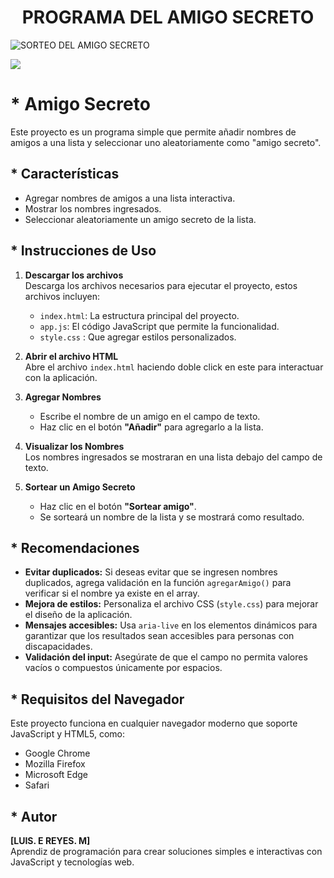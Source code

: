 <h1 align="center"> PROGRAMA DEL AMIGO SECRETO </h1>


![SORTEO DEL AMIGO SECRETO](https://github.com/user-attachments/assets/be902ef7-8199-4722-8bf8-b9ef7a05a1cc)

<p align="left">
   <img src="https://img.shields.io/badge/STATUS-EN%20DESAROLLO-green">
   </p>

# * Amigo Secreto

Este proyecto es un programa simple que permite añadir nombres de amigos a una lista y seleccionar uno aleatoriamente como "amigo secreto".

## * Características

- Agregar nombres de amigos a una lista interactiva.
- Mostrar los nombres ingresados.
- Seleccionar aleatoriamente un amigo secreto de la lista.

## * Instrucciones de Uso

1. **Descargar los archivos**  
   Descarga los archivos necesarios para ejecutar el proyecto, estos archivos incluyen:
   - `index.html`: La estructura principal del proyecto.
   - `app.js`: El código JavaScript que permite la funcionalidad.
   - `style.css` : Que agregar estilos personalizados.

2. **Abrir el archivo HTML**  
   Abre el archivo `index.html` haciendo doble click en este para interactuar con la aplicación.

3. **Agregar Nombres**  
   - Escribe el nombre de un amigo en el campo de texto.
   - Haz clic en el botón **"Añadir"** para agregarlo a la lista.

4. **Visualizar los Nombres**  
   Los nombres ingresados se mostraran en una lista debajo del campo de texto.

5. **Sortear un Amigo Secreto**  
   - Haz clic en el botón **"Sortear amigo"**.
   - Se sorteará un nombre de la lista y se mostrará como resultado.

## * Recomendaciones

- **Evitar duplicados:** Si deseas evitar que se ingresen nombres duplicados, agrega validación en la función `agregarAmigo()` para verificar si el nombre ya existe en el array.
- **Mejora de estilos:** Personaliza el archivo CSS (`style.css`) para mejorar el diseño de la aplicación.
- **Mensajes accesibles:** Usa `aria-live` en los elementos dinámicos para garantizar que los resultados sean accesibles para personas con discapacidades.
- **Validación del input:** Asegúrate de que el campo no permita valores vacíos o compuestos únicamente por espacios.

## * Requisitos del Navegador

Este proyecto funciona en cualquier navegador moderno que soporte JavaScript y HTML5, como:
- Google Chrome
- Mozilla Firefox
- Microsoft Edge
- Safari

## * Autor

**[LUIS. E REYES. M]**  
Aprendiz de programación para crear soluciones simples e interactivas con JavaScript y tecnologías web.  

